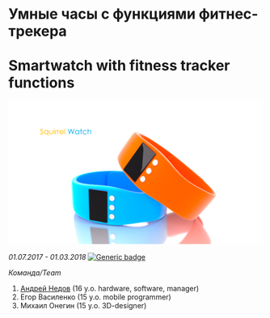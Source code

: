 # Умные часы с функциями фитнес-трекера <br/><br/> Smartwatch with fitness tracker functions
<img src="/imgs/im6.png" width="800"/>

*01.07.2017 - 01.03.2018*  [![Generic badge](https://img.shields.io/badge/Status-Closed-red.svg)](https://shields.io/)<br/>

*Команда/Team*
1. [Андрей Недов](https://github.com/Andrey-Nedov-is-a-human) (16 y.o. hardware, software, manager)
2. Егор Василенко (15 y.o. mobile programmer)
3. Михаил Онегин (15 y.o. 3D-designer)
<br/>
